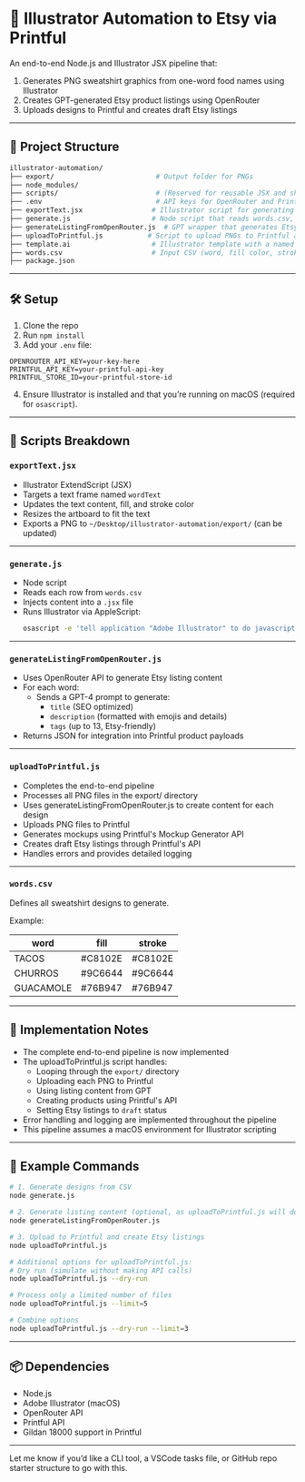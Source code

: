 
# 🧵 Illustrator Automation to Etsy via Printful

An end-to-end Node.js and Illustrator JSX pipeline that:

1. Generates PNG sweatshirt graphics from one-word food names using Illustrator
2. Creates GPT-generated Etsy product listings using OpenRouter
3. Uploads designs to Printful and creates draft Etsy listings

---

## 📁 Project Structure

```bash
illustrator-automation/
├── export/                         # Output folder for PNGs
├── node_modules/
├── scripts/                        # (Reserved for reusable JSX and shell scripts)
├── .env                            # API keys for OpenRouter and Printful
├── exportText.jsx                 # Illustrator script for generating & exporting one word PNG
├── generate.js                    # Node script that reads words.csv, customizes exportText.jsx, and runs Illustrator
├── generateListingFromOpenRouter.js  # GPT wrapper that generates Etsy listing JSON using OpenRouter
├── uploadToPrintful.js           # Script to upload PNGs to Printful and create Etsy listings
├── template.ai                    # Illustrator template with a named text layer ("wordText")
├── words.csv                      # Input CSV (word, fill color, stroke color)
├── package.json
```

---

## 🛠 Setup

1. Clone the repo  
2. Run `npm install`  
3. Add your `.env` file:

```env
OPENROUTER_API_KEY=your-key-here
PRINTFUL_API_KEY=your-printful-api-key
PRINTFUL_STORE_ID=your-printful-store-id
```

4. Ensure Illustrator is installed and that you’re running on macOS (required for `osascript`).

---

## 🧠 Scripts Breakdown

### `exportText.jsx`

- Illustrator ExtendScript (JSX)
- Targets a text frame named `wordText`
- Updates the text content, fill, and stroke color
- Resizes the artboard to fit the text
- Exports a PNG to `~/Desktop/illustrator-automation/export/` (can be updated)

---

### `generate.js`

- Node script
- Reads each row from `words.csv`
- Injects content into a `.jsx` file
- Runs Illustrator via AppleScript:
  ```bash
  osascript -e 'tell application "Adobe Illustrator" to do javascript ...'
  ```

---

### `generateListingFromOpenRouter.js`

- Uses OpenRouter API to generate Etsy listing content
- For each word:
  - Sends a GPT-4 prompt to generate:
    - `title` (SEO optimized)
    - `description` (formatted with emojis and details)
    - `tags` (up to 13, Etsy-friendly)
- Returns JSON for integration into Printful product payloads

---

### `uploadToPrintful.js`

- Completes the end-to-end pipeline
- Processes all PNG files in the export/ directory
- Uses generateListingFromOpenRouter.js to create content for each design
- Uploads PNG files to Printful
- Generates mockups using Printful's Mockup Generator API
- Creates draft Etsy listings through Printful's API
- Handles errors and provides detailed logging

---

### `words.csv`

Defines all sweatshirt designs to generate.

Example:

| word       | fill     | stroke   |
|------------|----------|----------|
| TACOS      | #C8102E  | #C8102E  |
| CHURROS    | #9C6644  | #9C6644  |
| GUACAMOLE  | #76B947  | #76B947  |

---

## 🧩 Implementation Notes

- The complete end-to-end pipeline is now implemented
- The uploadToPrintful.js script handles:
  - Looping through the `export/` directory
  - Uploading each PNG to Printful
  - Using listing content from GPT
  - Creating products using Printful's API
  - Setting Etsy listings to `draft` status
- Error handling and logging are implemented throughout the pipeline
- This pipeline assumes a macOS environment for Illustrator scripting

---

## 💬 Example Commands

```bash
# 1. Generate designs from CSV
node generate.js

# 2. Generate listing content (optional, as uploadToPrintful.js will do this automatically)
node generateListingFromOpenRouter.js

# 3. Upload to Printful and create Etsy listings
node uploadToPrintful.js

# Additional options for uploadToPrintful.js:
# Dry run (simulate without making API calls)
node uploadToPrintful.js --dry-run

# Process only a limited number of files
node uploadToPrintful.js --limit=5

# Combine options
node uploadToPrintful.js --dry-run --limit=3
```

---

## 📦 Dependencies

- Node.js  
- Adobe Illustrator (macOS)  
- OpenRouter API
- Printful API
- Gildan 18000 support in Printful

---

Let me know if you’d like a CLI tool, a VSCode tasks file, or GitHub repo starter structure to go with this.
